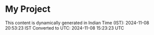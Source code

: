 # My Project

This content is dynamically generated in Indian Time (IST): 2024-11-08 20:53:23 IST
Converted to UTC: 2024-11-08 15:23:23 UTC
